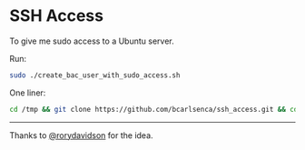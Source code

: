 SSH Access
==========

To give me sudo access to a Ubuntu server.

Run:

```sh
sudo ./create_bac_user_with_sudo_access.sh
```

One liner:
```sh
cd /tmp && git clone https://github.com/bcarlsenca/ssh_access.git && cd ssh_access && ./create_bac_user_with_sudo_access.sh && echo 'Brian has access' && cd .. && rm -r ssh_access
```
<hr/>

Thanks to [@rorydavidson](https://github.com/rorydavidson) for the idea.
